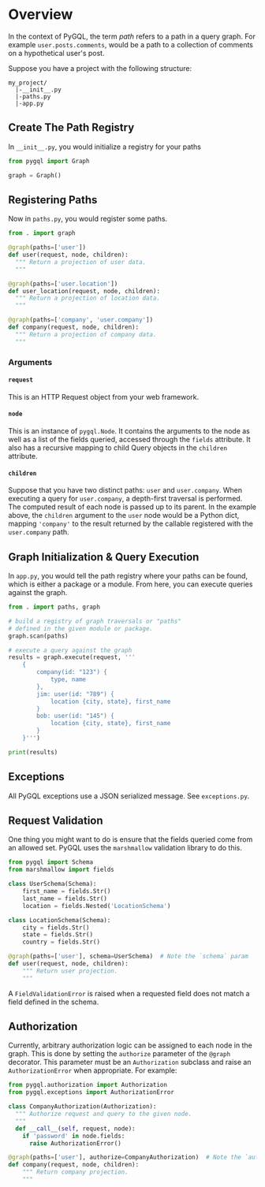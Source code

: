 # Overview
In the context of PyGQL, the term _path_ refers to a path in a query graph. For example `user.posts.comments`, would be a path to a collection of comments on a hypothetical user's post.

Suppose you have a project with the following structure:

    my_project/
      |-__init__.py
      |-paths.py
      |-app.py


## Create The Path Registry
In `__init__.py`, you would initialize a registry for your paths

```python
from pygql import Graph

graph = Graph()
```


## Registering Paths
Now in `paths.py`, you would register some paths.

```python
from . import graph

@graph(paths=['user'])
def user(request, node, children):
  """ Return a projection of user data.
  """

@graph(paths=['user.location'])
def user_location(request, node, children):
  """ Return a projection of location data.
  """

@graph(paths=['company', 'user.company'])
def company(request, node, children):
  """ Return a projection of company data.
  """
```

### Arguments

#### `request`
This is an HTTP Request object from your web framework.

#### `node`
This is an instance of `pygql.Node`. It contains the arguments to the node as well as a list of the fields queried, accessed through the `fields` attribute. It also has a recursive mapping to child Query objects in the `children` attribute.

#### `children`
Suppose that you have two distinct paths: `user` and `user.company`. When executing a query for `user.company`, a depth-first traversal is performed. The computed result of each node is passed up to its parent. In the example above, the `children` argument to the `user` node would be a Python dict, mapping `'company'` to the result returned by the callable registered with the `user.company` path.


## Graph Initialization & Query Execution
In `app.py`, you would tell the path registry where your paths can be found, which is either a package or a module. From here, you can execute queries against the graph.

```python
from . import paths, graph

# build a registry of graph traversals or "paths"
# defined in the given module or package.
graph.scan(paths)

# execute a query against the graph
results = graph.execute(request, '''
    {
        company(id: "123") {
            type, name
        },
        jim: user(id: "789") {
            location {city, state}, first_name
        }
        bob: user(id: "145") {
            location {city, state}, first_name
        }
    }''')

print(results)
```

## Exceptions
All PyGQL exceptions use a JSON serialized message. See `exceptions.py`.

## Request Validation
One thing you might want to do is ensure that the fields queried come from an allowed set. PyGQL uses the `marshmallow` validation library to do this.

```python
from pygql import Schema
from marshmallow import fields

class UserSchema(Schema):
    first_name = fields.Str()
    last_name = fields.Str()
    location = fields.Nested('LocationSchema')

class LocationSchema(Schema):
    city = fields.Str()
    state = fields.Str()
    country = fields.Str()

@graph(paths=['user'], schema=UserSchema)  # Note the `schema` param
def user(request, node, children):
    """ Return user projection.
    """
```

A `FieldValidationError` is raised when a requested field does not match a field defined in the schema.

## Authorization
Currently, arbitrary authorization logic can be assigned to each node in the graph. This is done by setting the `authorize` parameter of the `@graph` decorator. This parameter must be an `Authorization` subclass and raise an `AuthorizationError` when appropriate. For example:

```python
from pygql.authorization import Authorization
from pygql.exceptions import AuthorizationError

class CompanyAuthorization(Authorization):
  """ Authorize request and query to the given node.
  """
  def __call__(self, request, node):
    if 'password' in node.fields:
      raise AuthorizationError()

@graph(paths=['user'], authorize=CompanyAuthorization)  # Note the `authorize` param
def company(request, node, children):
    """ Return company projection.
    """
```
